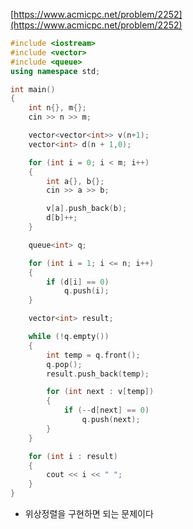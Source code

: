 ﻿[https://www.acmicpc.net/problem/2252](https://www.acmicpc.net/problem/2252)
```C++
#include <iostream>
#include <vector>
#include <queue>
using namespace std;

int main()
{
	int n{}, m{};
	cin >> n >> m;

	vector<vector<int>> v(n+1);
	vector<int> d(n + 1,0);

	for (int i = 0; i < m; i++)
	{
		int a{}, b{};
		cin >> a >> b;

		v[a].push_back(b);
		d[b]++;
	}

	queue<int> q;

	for (int i = 1; i <= n; i++)
	{
		if (d[i] == 0)
			q.push(i);
	}

	vector<int> result;

	while (!q.empty())
	{
		int temp = q.front();
		q.pop();
		result.push_back(temp);

		for (int next : v[temp])
		{
			if (--d[next] == 0)
				q.push(next);
		}
	}

	for (int i : result)
	{
		cout << i << " ";
	}
}
```
- 위상정렬을 구현하면 되는 문제이다